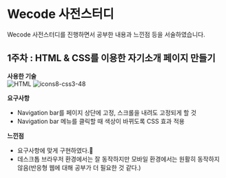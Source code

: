 # Wecode 사전스터디
Wecode 사전스터디를 진행하면서 공부한 내용과 느낀점 등을 서술하였습니다.



## 1주차 : HTML & CSS를 이용한 자기소개 페이지 만들기

__사용한 기술__  
![HTML](https://user-images.githubusercontent.com/59605994/89854712-8f78e700-dbcf-11ea-919c-b45dbc0bb232.png)
![icons8-css3-48](https://user-images.githubusercontent.com/59605994/89854463-e92ce180-dbce-11ea-826a-88927677726c.png "CSS") 

__요구사항__
- Navigation bar를 페이지 상단에 고정, 스크롤을 내려도 고정되게 할 것
- Navigation bar 메뉴를 클릭할 때 색상이 바뀌도록 CSS 효과 적용

__느낀점__
- 요구사항에 맞게 구현하였다.🎉
- 데스크톱 브라우저 환경에서는 잘 동작하지만 모바일 환경에서는 원활히 동작하지 않음(반응형 웹에 대해 공부가 더 필요한 것 같다.)
